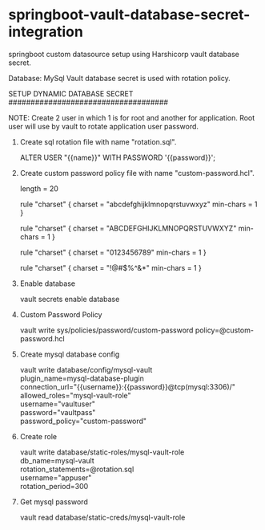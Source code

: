 # springboot-vault-database-secret-integration
springboot custom datasource setup using Harshicorp vault database secret.

Database: MySql
Vault database secret is used with rotation policy.


SETUP DYNAMIC DATABASE SECRET
####################################

NOTE: Create 2 user in which 1 is for root and another for application. Root user will use by vault to rotate application user password.

1. Create sql rotation file with name "rotation.sql".
    
    ALTER USER "{{name}}" WITH PASSWORD '{{password}}';
   
2. Create custom password policy file with name "custom-password.hcl".
    
    length = 20

    rule "charset" {
      charset = "abcdefghijklmnopqrstuvwxyz"
      min-chars = 1
    }

    rule "charset" {
      charset = "ABCDEFGHIJKLMNOPQRSTUVWXYZ"
      min-chars = 1
    }

    rule "charset" {
      charset = "0123456789"
      min-chars = 1
    }

    rule "charset" {
      charset = "!@#$%^&*"
      min-chars = 1
    }
    
3. Enable database

    vault secrets enable database
    
4. Custom Password Policy

   vault write sys/policies/password/custom-password policy=@custom-password.hcl

5. Create mysql database config

    vault write database/config/mysql-vault \
    plugin_name=mysql-database-plugin \
    connection_url="{{username}}:{{password}}@tcp(mysql:3306)/" \
    allowed_roles="mysql-vault-role" \
    username="vaultuser" \
    password="vaultpass" \
    password_policy="custom-password"

6. Create role

    vault write database/static-roles/mysql-vault-role \
    db_name=mysql-vault \
    rotation_statements=@rotation.sql \
    username="appuser" \
    rotation_period=300
    
7. Get mysql password

    vault read database/static-creds/mysql-vault-role

